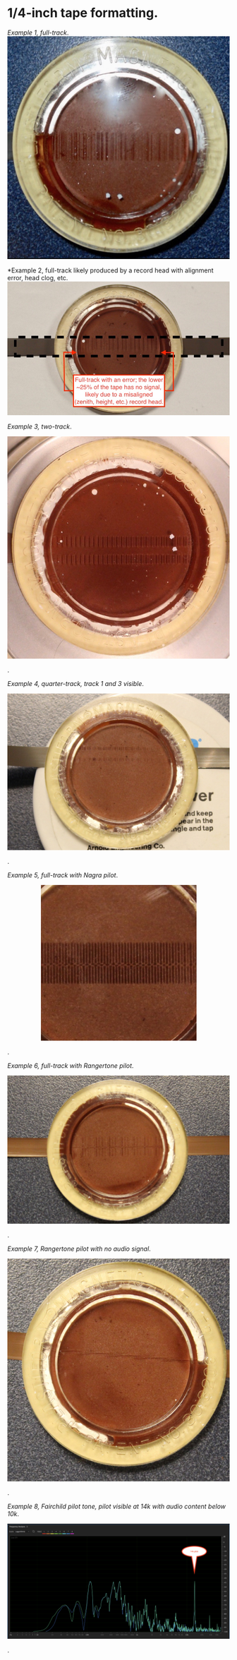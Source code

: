 # 1/4-inch tape formatting. 

*Example 1, full-track*.  
![](format_full_edit.jpg)

*Example 2, full-track likely produced by a record head with alignment error, head clog, etc. 
![](zenith-a.jpg)
  
*Example 3, two-track*.  
<p align="center"><img src="format_two_edit.jpg" /></p>.  

*Example 4, quarter-track, track 1 and 3 visible*.  
<p align="center"><img src="Quarter_track.jpg" /></p>. 

*Example 5, full-track with Nagra pilot*.
<p align="center"><img src="FullTrack_with_Nagra_pilot_tone.jpg" /></p>.

*Example 6, full-track with Rangertone pilot*.
<p align="center"><img src="Fulltrack_with_rangertone_pilot.jpg" /></p>.

*Example 7, Rangertone pilot with no audio signal*.
<p align="center"><img src="Rangertone_no_audio.jpg" /></p>.

*Example 8, Fairchild pilot tone, pilot visible at 14k with audio content below 10k*.
<p align="center"><img src="Fairchild.png" /></p>.